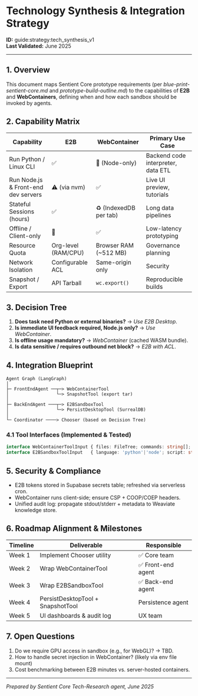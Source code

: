 # Technology Synthesis & Integration Strategy

**ID:** guide:strategy:tech_synthesis_v1  
**Last Validated:** June 2025

---

## 1. Overview
This document maps Sentient Core prototype requirements (per *blue-print-sentient-core.md* and *prototype-build-outline.md*) to the capabilities of **E2B** and **WebContainers**, defining when and how each sandbox should be invoked by agents.

## 2. Capability Matrix
| Capability | E2B | WebContainer | Primary Use Case |
|------------|-----|--------------|------------------|
| Run Python / Linux CLI | ✅ | 🚫 (Node-only) | Backend code interpreter, data ETL |
| Run Node.js & Front-end dev servers | ⚠️ (via nvm) | ✅ | Live UI preview, tutorials |
| Stateful Sessions (hours) | ✅ | ♻️ (IndexedDB per tab) | Long data pipelines |
| Offline / Client-only | 🚫 | ✅ | Low-latency prototyping |
| Resource Quota | Org-level (RAM/CPU) | Browser RAM (~512 MB) | Governance planning |
| Network Isolation | Configurable ACL | Same-origin only | Security |
| Snapshot / Export | API Tarball | `wc.export()` | Reproducible builds |

## 3. Decision Tree
1. **Does task need Python or external binaries?** → *Use E2B Desktop*.
2. **Is immediate UI feedback required, Node.js only?** → *Use WebContainer*.
3. **Is offline usage mandatory?** → *WebContainer* (cached WASM bundle).
4. **Is data sensitive / requires outbound net block?** → *E2B with ACL*.

## 4. Integration Blueprint
```
Agent Graph (LangGraph)
│
├─ FrontEndAgent ──┬─> WebContainerTool
│                  └─> SnapshotTool (export tar)
│
├─ BackEndAgent ───┬─> E2BSandboxTool
│                  └─> PersistDesktopTool (SurrealDB)
│
└─ Coordinator ────> Chooser (based on Decision Tree)
```

### 4.1 Tool Interfaces (Implemented & Tested)

```ts
interface WebContainerToolInput { files: FileTree; commands: string[]; }
interface E2BSandboxToolInput   { language: 'python'|'node'; script: string; }
```

## 5. Security & Compliance
* E2B tokens stored in Supabase secrets table; refreshed via serverless cron.
* WebContainer runs client-side; ensure CSP + COOP/COEP headers.
* Unified audit log: propagate stdout/stderr + metadata to Weaviate knowledge store.

## 6. Roadmap Alignment & Milestones
| Timeline | Deliverable | Responsible |
|----------|-------------|-------------|
| Week 1 | Implement Chooser utility | ✅ Core team |
| Week 2 | Wrap WebContainerTool | ✅ Front-end agent |
| Week 3 | Wrap E2BSandboxTool | ✅ Back-end agent |
| Week 4 | PersistDesktopTool + SnapshotTool | Persistence agent |
| Week 5 | UI dashboards & audit log | UX team |

## 7. Open Questions
1. Do we require GPU access in sandbox (e.g., for WebGL)? → TBD.
2. How to handle secret injection in WebContainer? (likely via env file mount)
3. Cost benchmarking between E2B minutes vs. server-hosted containers.

---
*Prepared by Sentient Core Tech-Research agent, June 2025*
